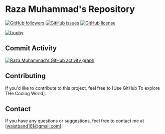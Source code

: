 # Raza Muhammad's Repository
[![GitHub followers](https://img.shields.io/github/followers/RazaMuhammad5758?style=social)](https://github.com/RazaMuhammad5758)
[![GitHub issues](https://img.shields.io/github/issues/RazaMuhammad5758/repo-name)](https://github.com/RazaMuhammad5758/repo-name/issues)
[![GitHub license](https://img.shields.io/github/license/RazaMuhammad5758/repo-name)](https://github.com/RazaMuhammad5758/repo-name/blob/master/LICENSE)




[![trophy](https://github-profile-trophy.vercel.app/?username=RazaMuhammad5758)](https://github.com/ryo-ma/github-profile-trophy)

## Commit Activity

[![Raza Muhammad's GitHub activity graph](https://activity-graph.herokuapp.com/graph?username=RazaMuhammad5758&theme=github)](https://github.com/ashutosh00710/github-readme-activity-graph)

## Contributing

If you'd like to contribute to this project, feel free to [Use GitHub To explore THe Coding World].


## Contact

If you have any questions or suggestions, feel free to contact me at [waistband161@gmail.com].
